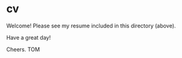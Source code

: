 # cv

Welcome! Please see my resume included in this directory (above).

Have a great day!

Cheers. TOM
